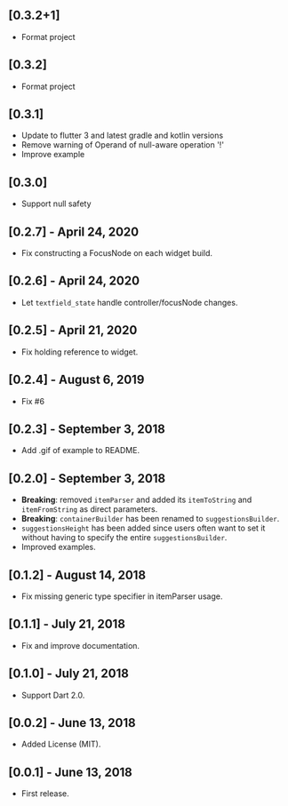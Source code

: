 ## [0.3.2+1]

- Format project

## [0.3.2]

- Format project

## [0.3.1]

- Update to flutter 3 and latest gradle and kotlin versions
- Remove warning of Operand of null-aware operation '!'
- Improve example

## [0.3.0]

- Support null safety

## [0.2.7] - April 24, 2020

* Fix constructing a FocusNode on each widget build.

## [0.2.6] - April 24, 2020

* Let `textfield_state` handle controller/focusNode changes.

## [0.2.5] - April 21, 2020

* Fix holding reference to widget.

## [0.2.4] - August 6, 2019

* Fix #6

## [0.2.3] - September 3, 2018

* Add .gif of example to README.

## [0.2.0] - September 3, 2018

* **Breaking**: removed `itemParser` and added its `itemToString` and `itemFromString` as direct parameters.
* **Breaking**: `containerBuilder` has been renamed to `suggestionsBuilder`.
* `suggestionsHeight` has been added since users often want to set it without having to specify the entire `suggestionsBuilder`.
* Improved examples.

## [0.1.2] - August 14, 2018

* Fix missing generic type specifier in itemParser usage.

## [0.1.1] - July 21, 2018

* Fix and improve documentation.

## [0.1.0] - July 21, 2018

* Support Dart 2.0.

## [0.0.2] - June 13, 2018

* Added License (MIT).

## [0.0.1] - June 13, 2018

* First release.
